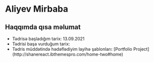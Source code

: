 # Aliyev Mirbaba

## Haqqımda qısa məlumat

<ul>
<li>
Tədrisə başladığım tarix: 13.09.2021
</li>
<li>
Tədrisi başa vurduğum tarix:
</li>
<li>
Tədris müddətində hədəflədiyim layihə şablonları: [Portfolio Project](http://shanereact.ibthemespro.com/home-two#home) 
</li>
</ul>

